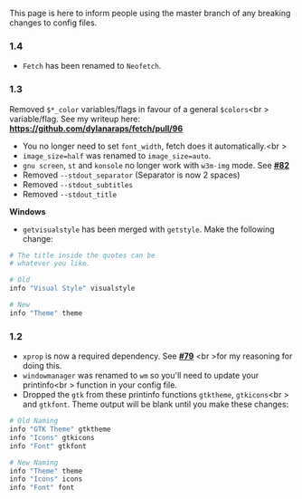 This page is here to inform people using the master branch
of any breaking changes to config files.

### 1.4

- `Fetch` has been renamed to `Neofetch`.

### 1.3
Removed `$*_color` variables/flags in favour of a general `$colors`<br \>
variable/flag. See my writeup here: **https://github.com/dylanaraps/fetch/pull/96**

- You no longer need to set `font_width`, fetch does it automatically.<br \>
- `image_size=half` was renamed to `image_size=auto`.
- `gnu screen`, `st` and `konsole` no longer work with `w3m-img` mode. See **[#82](https://github.com/dylanaraps/fetch/pull/82#issuecomment-185973761)**
- Removed `--stdout_separator` (Separator is now 2 spaces)
- Removed `--stdout_subtitles`
- Removed `--stdout_title`

**Windows**
- `getvisualstyle` has been merged with `getstyle`. Make the following change:

```sh
# The title inside the quotes can be
# whatever you like.

# Old
info "Visual Style" visualstyle

# New
info "Theme" theme
```

### 1.2

- `xprop` is now a required dependency. See **[#79](https://github.com/dylanaraps/fetch/issues/79)** <br \>for my reasoning for doing this.
- `windowmanager` was renamed to `wm` so you'll need to update your printinfo<br \>
function in your config file.
- Dropped the `gtk` from these printinfo functions `gtktheme`, `gtkicons`<br \>
and `gtkfont`. Theme output will be blank until you make these changes:

```sh
# Old Naming
info "GTK Theme" gtktheme
info "Icons" gtkicons
info "Font" gtkfont

# New Naming
info "Theme" theme
info "Icons" icons
info "Font" font
```
